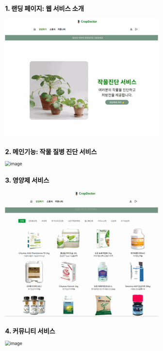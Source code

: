 

## 1. 랜딩 페이지: 웹 서비스 소개

![image](./gif/1.랜딩.gif)



## 2. 메인기능: 작물 질병 진단 서비스 
![image](./gif/2.메인.gif)



## 3. 영양제 서비스 
![image](./gif/3.영양제.gif)



## 4. 커뮤니티 서비스 
![image](./gif/4.커뮤니티.gif)
